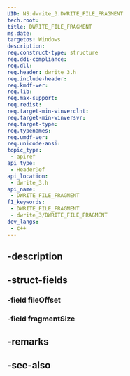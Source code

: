 ```yaml
---
UID: NS:dwrite_3.DWRITE_FILE_FRAGMENT
tech.root: 
title: DWRITE_FILE_FRAGMENT
ms.date: 
targetos: Windows
description: 
req.construct-type: structure
req.ddi-compliance: 
req.dll: 
req.header: dwrite_3.h
req.include-header: 
req.kmdf-ver: 
req.lib: 
req.max-support: 
req.redist: 
req.target-min-winverclnt: 
req.target-min-winversvr: 
req.target-type: 
req.typenames: 
req.umdf-ver: 
req.unicode-ansi: 
topic_type:
 - apiref
api_type:
 - HeaderDef
api_location:
 - dwrite_3.h
api_name:
 - DWRITE_FILE_FRAGMENT
f1_keywords:
 - DWRITE_FILE_FRAGMENT
 - dwrite_3/DWRITE_FILE_FRAGMENT
dev_langs:
 - c++
---
```


## -description

## -struct-fields

### -field fileOffset

### -field fragmentSize

## -remarks

## -see-also

